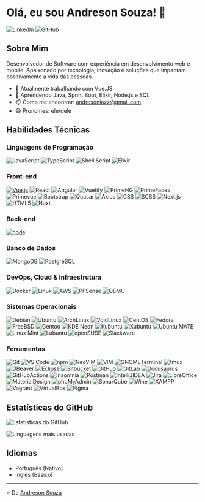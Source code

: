 # Olá, eu sou Andreson Souza! 👋

[![LinkedIn](https://img.shields.io/badge/LinkedIn-0077B5?style=for-the-badge&logo=linkedin&logoColor=white)](https://www.linkedin.com/in/andreson-souza-9777a027/)
[![GitHub](https://img.shields.io/badge/GitHub-100000?style=for-the-badge&logo=github&logoColor=white)](https://github.com/seu-usuario)

## Sobre Mim

Desenvolvedor de Software com experiência em desenvolvimento web e mobile. Apaixonado por tecnologia, inovação e soluções que impactam positivamente a vida das pessoas.

- 🔭 Atualmente trabalhando com Vue.JS
- 🌱 Aprendendo Java, Sprint Boot, Elixir, Node.js e SQL
- 📫 Como me encontrar: andresonjazz@gmail.com
- 😄 Pronomes: ele/dele

## Habilidades Técnicas

### Linguagens de Programação
![JavaScript](https://img.shields.io/badge/JavaScript-F7DF1E?style=for-the-badge&logo=javascript&logoColor=black)
![TypeScript](https://img.shields.io/badge/TypeScript-007ACC?style=for-the-badge&logo=typescript&logoColor=white)
![Shell Script](https://img.shields.io/badge/Shell_Script-121011?style=for-the-badge&logo=gnu-bash&logoColor=white)
![Elixir](https://img.shields.io/badge/Elixir-4B275F.svg?style=for-the-badge&logo=Elixir&logoColor=white)

### Front-end
[![Vue.js](https://img.shields.io/badge/Vue.js-4FC08D?style=for-the-badge&logo=vuedotjs&logoColor=white)](https://img.shields.io/badge/Vue.js-4FC08D.svg?style=for-the-badge&logo=vuedotjs&logoColor=white)
![React](https://img.shields.io/badge/React-20232A?style=for-the-badge&logo=react&logoColor=61DAFB)
![Angular](https://img.shields.io/badge/Angular-DD0031?style=for-the-badge&logo=angular&logoColor=white)
![Vuetify](https://img.shields.io/badge/Vuetify-1867C0.svg?style=for-the-badge&logo=Vuetify&logoColor=white)
![PrimeNG](https://img.shields.io/badge/PrimeNG-DD0031.svg?style=for-the-badge&logo=PrimeNG&logoColor=white)
![PrimeFaces](https://img.shields.io/badge/PrimeFaces-263238.svg?style=for-the-badge&logo=PrimeFaces&logoColor=white)
![Primevue](https://img.shields.io/badge/PrimeVue-41B883.svg?style=for-the-badge&logo=PrimeVue&logoColor=white)
![Bootstrap](https://img.shields.io/badge/Bootstrap-7952B3.svg?style=for-the-badge&logo=Bootstrap&logoColor=white)
![Quasar](https://img.shields.io/badge/Quasar-050A14.svg?style=for-the-badge&logo=Quasar&logoColor=white)
![Axios](https://img.shields.io/badge/Axios-5A29E4.svg?style=for-the-badge&logo=Axios&logoColor=white)
![CSS](https://img.shields.io/badge/CSS-663399.svg?style=for-the-badge&logo=CSS&logoColor=white)
![SCSS](https://img.shields.io/badge/Sass-CC6699.svg?style=for-the-badge&logo=Sass&logoColor=white)
![Next.js](https://img.shields.io/badge/Next.js-000000.svg?style=for-the-badge&logo=nextdotjs&logoColor=white)
![HTML5](https://img.shields.io/badge/HTML5-E34F26.svg?style=for-the-badge&logo=HTML5&logoColor=white)
![Nuxt](https://img.shields.io/badge/Nuxt-00DC82.svg?style=for-the-badge&logo=Nuxt&logoColor=white)

### Back-end
[![node](https://img.shields.io/badge/Node.js-43853D?style=for-the-badge&logo=node.js&logoColor=white)](https://img.shields.io/badge/Node.js-5FA04E.svg?style=for-the-badge&logo=nodedotjs&logoColor=white)

### Banco de Dados
![MongoDB](https://img.shields.io/badge/MongoDB-4EA94B?style=for-the-badge&logo=mongodb&logoColor=white)
![PostgreSQL](https://img.shields.io/badge/PostgreSQL-316192?style=for-the-badge&logo=postgresql&logoColor=white)

### DevOps, Cloud & Infraestrutura
![Docker](https://img.shields.io/badge/Docker-2496ED?style=for-the-badge&logo=docker&logoColor=white)
![Linux](https://img.shields.io/badge/Linux-FCC624?style=for-the-badge&logo=linux&logoColor=black)
![AWS](https://img.shields.io/badge/AWS-232F3E?style=for-the-badge&logo=amazon-aws&logoColor=white)
![PFSense](https://img.shields.io/badge/pfsense-212121?style=for-the-badge&logo=pfsense&logoColor=white)
![QEMU](https://img.shields.io/badge/QEMU-FF6600.svg?style=for-the-badge&logo=QEMU&logoColor=white)

### Sistemas Operacionais
![Debian](https://img.shields.io/badge/Debian-A81D33.svg?style=for-the-badge&logo=Debian&logoColor=white)
![Ubuntu](https://img.shields.io/badge/Ubuntu-E95420?style=for-the-badge&logo=ubuntu&logoColor=white)
![ArchLinux](https://img.shields.io/badge/Arch%20Linux-1793D1.svg?style=for-the-badge&logo=Arch-Linux&logoColor=white)
![VoidLinux](https://img.shields.io/badge/Void%20Linux-478061.svg?style=for-the-badge&logo=Void-Linux&logoColor=white)
![CentOS](https://img.shields.io/badge/CentOS-262577.svg?style=for-the-badge&logo=CentOS&logoColor=white)
![Fedora](https://img.shields.io/badge/Fedora-51A2DA.svg?style=for-the-badge&logo=Fedora&logoColor=white)
![FreeBSD](https://img.shields.io/badge/FreeBSD-AB2B28.svg?style=for-the-badge&logo=FreeBSD&logoColor=white)
![Gentoo](https://img.shields.io/badge/Gentoo-54487A.svg?style=for-the-badge&logo=Gentoo&logoColor=white)
![KDE Neon](https://img.shields.io/badge/KDE%20neon-3DC08D.svg?style=for-the-badge&logo=KDE-neon&logoColor=white)
![Kubuntu](https://img.shields.io/badge/Kubuntu-0079C1.svg?style=for-the-badge&logo=Kubuntu&logoColor=white)
![Xubuntu](https://img.shields.io/badge/Xubuntu-0044AA.svg?style=for-the-badge&logo=Xubuntu&logoColor=white)
![Ubuntu MATE](https://img.shields.io/badge/Ubuntu%20MATE-84A454.svg?style=for-the-badge&logo=Ubuntu-MATE&logoColor=white)
![Linux Mint](https://img.shields.io/badge/Linux%20Mint-86BE43.svg?style=for-the-badge&logo=Linux-Mint&logoColor=white)
![Lubuntu](https://img.shields.io/badge/Lubuntu-0068C8.svg?style=for-the-badge&logo=Lubuntu&logoColor=white)
![openSUSE](https://img.shields.io/badge/openSUSE-73BA25.svg?style=for-the-badge&logo=openSUSE&logoColor=white)
![Slackware](https://img.shields.io/badge/Slackware-000000.svg?style=for-the-badge&logo=Slackware&logoColor=white)

### Ferramentas
![Git](https://img.shields.io/badge/Git-F05032?style=for-the-badge&logo=git&logoColor=white)
![VS Code](https://img.shields.io/badge/VS_Code-007ACC?style=for-the-badge&logo=visual-studio-code&logoColor=white)
![npm](https://img.shields.io/badge/npm-CB3837.svg?style=for-the-badge&logo=npm&logoColor=white)
![NeoVIM](https://img.shields.io/badge/Neovim-57A143.svg?style=for-the-badge&logo=Neovim&logoColor=white)
![VIM](https://img.shields.io/badge/Vim-019733.svg?style=for-the-badge&logo=Vim&logoColor=white)
![GNOMETerminal](https://img.shields.io/badge/GNOME%20Terminal-241F31.svg?style=for-the-badge&logo=GNOME-Terminal&logoColor=white)
![tmux](https://img.shields.io/badge/tmux-1BB91F.svg?style=for-the-badge&logo=tmux&logoColor=white)
![DBeaver](https://img.shields.io/badge/DBeaver-382923.svg?style=for-the-badge&logo=DBeaver&logoColor=white)
![Eclipse](https://img.shields.io/badge/Eclipse%20IDE-2C2255.svg?style=for-the-badge&logo=Eclipse-IDE&logoColor=white)
![Bitbucket](https://img.shields.io/badge/Bitbucket-0052CC.svg?style=for-the-badge&logo=Bitbucket&logoColor=white)
![GitHub](https://img.shields.io/badge/GitHub-181717.svg?style=for-the-badge&logo=GitHub&logoColor=white)
![GitLab](https://img.shields.io/badge/GitLab-FC6D26.svg?style=for-the-badge&logo=GitLab&logoColor=white)
![Docusaurus](https://img.shields.io/badge/Docusaurus-3ECC5F.svg?style=for-the-badge&logo=Docusaurus&logoColor=white)
![GitHubActions](https://img.shields.io/badge/GitHub%20Actions-2088FF.svg?style=for-the-badge&logo=GitHub-Actions&logoColor=white)
![Insomnia](https://img.shields.io/badge/Insomnia-4000BF.svg?style=for-the-badge&logo=Insomnia&logoColor=white)
![Postman](https://img.shields.io/badge/Postman-FF6C37.svg?style=for-the-badge&logo=Postman&logoColor=white)
![IntelliJIDEA](https://img.shields.io/badge/IntelliJ%20IDEA-000000.svg?style=for-the-badge&logo=IntelliJ-IDEA&logoColor=white)
![Jira](https://img.shields.io/badge/Jira-0052CC.svg?style=for-the-badge&logo=Jira&logoColor=white)
![LibreOffice](https://img.shields.io/badge/LibreOffice-18A303.svg?style=for-the-badge&logo=LibreOffice&logoColor=white)
![MaterialDesign](https://img.shields.io/badge/Material%20Design-757575.svg?style=for-the-badge&logo=Material-Design&logoColor=white)
![phpMyAdmin](https://img.shields.io/badge/phpMyAdmin-6C78AF.svg?style=for-the-badge&logo=phpMyAdmin&logoColor=white)
![SonarQube](https://img.shields.io/badge/SonarQube-4E9BCD.svg?style=for-the-badge&logo=SonarQube&logoColor=white)
![Wine](https://img.shields.io/badge/Wine-800000.svg?style=for-the-badge&logo=Wine&logoColor=white)
![XAMPP](https://img.shields.io/badge/XAMPP-FB7A24.svg?style=for-the-badge&logo=XAMPP&logoColor=white)
![Vagrant](https://img.shields.io/badge/Vagrant-1868F2.svg?style=for-the-badge&logo=Vagrant&logoColor=white)
![VirtualBox](https://img.shields.io/badge/VirtualBox-2F61B4.svg?style=for-the-badge&logo=VirtualBox&logoColor=white)
![Figma](https://img.shields.io/badge/Figma-F24E1E.svg?style=for-the-badge&logo=Figma&logoColor=white)

## Estatísticas do GitHub

![Estatísticas do GitHub](https://github-readme-stats.vercel.app/api?username=andresonsouza&show_icons=true&theme=dracula)

![Linguagens mais usadas](https://github-readme-stats.vercel.app/api/top-langs/?username=andresonsouza&layout=compact&theme=dracula)


## Idiomas

- Português (Nativo)
- Inglês (Básico)

---

⭐️ De [Andreson Souza](https://github.com/seu-usuario)
